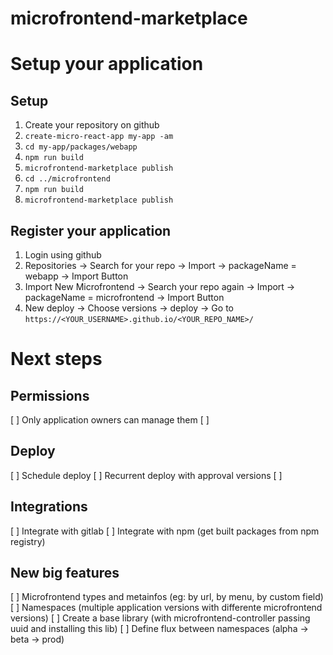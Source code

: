 # microfrontend-marketplace

# Setup your application

## Setup

1.  Create your repository on github
2.  `create-micro-react-app my-app -am`
3.  `cd my-app/packages/webapp`
4.  `npm run build`
5.  `microfrontend-marketplace publish`
6.  `cd ../microfrontend`
7.  `npm run build`
8.  `microfrontend-marketplace publish`

## Register your application

1. Login using github
2. Repositories -> Search for your repo -> Import -> packageName = webapp -> Import Button
3. Import New Microfrontend -> Search your repo again -> Import -> packageName = microfrontend -> Import Button
4. New deploy -> Choose versions -> deploy -> Go to `https://<YOUR_USERNAME>.github.io/<YOUR_REPO_NAME>/`

# Next steps

## Permissions

[ ] Only application owners can manage them
[ ]

## Deploy

[ ] Schedule deploy
[ ] Recurrent deploy with approval versions
[ ]

## Integrations

[ ] Integrate with gitlab
[ ] Integrate with npm (get built packages from npm registry)

## New big features

[ ] Microfrontend types and metainfos (eg: by url, by menu, by custom field)
[ ] Namespaces (multiple application versions with differente microfrontend versions)
[ ] Create a base library (with microfrontend-controller passing uuid and installing this lib)
[ ] Define flux between namespaces (alpha -> beta -> prod)
